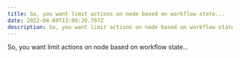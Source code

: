 ```yaml
---
title: So, you want limit actions on node based on workflow state...
date: 2022-04-09T13:09:20.797Z
description: So, you want limit actions on node based on workflow state...
---
```

So, you want limit actions on node based on workflow state...